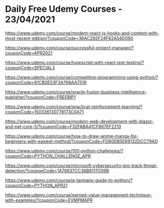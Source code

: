 # Daily Free Udemy Courses - 23/04/2021

https://www.udemy.com/course/modern-react-js-hooks-and-context-with-most-recent-edition/?couponCode=36AC292F24F62A54D090
https://www.udemy.com/course/successful-project-manager/?couponCode=APR2021
https://www.udemy.com/course/typescript-with-react-jest-testing/?couponCode=SPECIAL3
https://www.udemy.com/course/competitive-programming-using-python/?couponCode=81CB0E53F3A766AA7519
https://www.udemy.com/course/oracle-fusion-business-intelligence-publisher/?couponCode=FREEBIP1
https://www.udemy.com/course/practical-reinforcement-learning/?couponCode=150336130778173C0A71
https://www.udemy.com/course/modern-web-development-with-blazor-and-net-core-5/?couponCode=F32FABA41CF867EF2210
https://www.udemy.com/course/how-to-draw-anime-manga-for-beginners-with-easiest-method/?couponCode=FD80DB5E69132DCC79AD
https://www.udemy.com/course/100-python-challenges/?couponCode=PYTHON_CHALLENGE_APR
https://www.udemy.com/course/microsoft-cybersecurity-pro-track-threat-detection/?couponCode=1A76637CC36B6117C06B
https://www.udemy.com/course/a-laymans-guide-to-python/?couponCode=PYTHON_APR21
https://www.udemy.com/course/earned-value-management-technique-with-examples/?couponCode=EVMPMAPR
